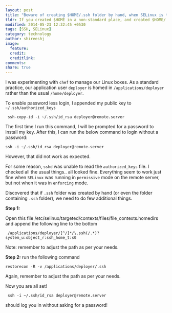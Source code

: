 ```yaml
---
layout: post
title: "Beware of creating $HOME/.ssh folder by hand, when SELinux is turned on"
tldr: If you created $HOME in a non-standard place, and created $HOME/.ssh by hand, SELinux may not like it. To please SELinux, you need to set the right "file context" as described in this post
modified: 2014-05-23 12:32:45 +0530
tags: [SSH, SELinux]
category: technology
author: shireeshj
image:
  feature: 
  credit: 
  creditlink: 
comments: 
share: true
---
```


I was experimenting with `chef` to manage our Linux boxes. As a standard practice, our application user `deployer` is homed in `/applications/deployer` rather than the usual `/home/deployer`.

To enable password less login, I appended my public key to `~/.ssh/authorized_keys` 

     ssh-copy-id -i ~/.ssh/id_rsa deployer@remote.server

The first time I run this command, I will be prompted for a password to install my key. After this, I can run the below command to login without a password:

    ssh -i ~/.ssh/id_rsa deployer@remote.server

However, that did not work as expected.

For some reason, `sshd` was unable to read the `authorized_keys` file. I checked all the usual things.. all looked fine. Everything seem to work just fine when `SELinux` was running in `permissive` mode on the remote server, but not when it was in `enforcing` mode.

Discovered that if `.ssh` folder was created by hand (or even the folder containing `.ssh` folder), we need to do few additional things.

**Step 1:** 

Open this file /etc/selinux/targeted/contexts/files/file_contexts.homedirs and append the following line to the bottom

     /applications/deployer/[^/]*/\.ssh(/.*)?     system_u:object_r:ssh_home_t:s0


Note: remember to adjust the path as per your needs.


**Step 2:** run the following command

    restorecon -R -v /applications/deployer/.ssh

Again, remember to adjust the path as per your needs.

Now you are all set!

     ssh -i ~/.ssh/id_rsa deployer@remote.server

should log you in without asking for a password!
